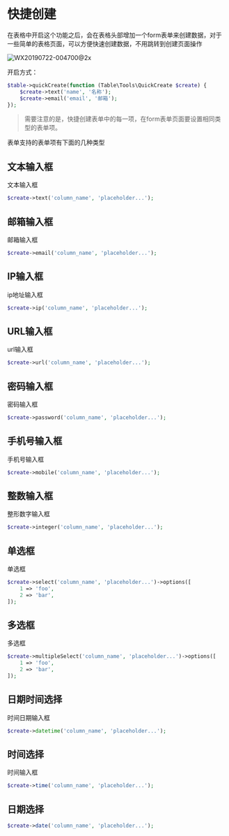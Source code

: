# 快捷创建

在表格中开启这个功能之后，会在表格头部增加一个form表单来创建数据，对于一些简单的表格页面，可以方便快速创建数据，不用跳转到创建页面操作

![WX20190722-004700@2x](https://user-images.githubusercontent.com/1479100/61594099-4b105700-ac1a-11e9-864a-6c5ee2312b78.png)

开启方式：

```php
$table->quickCreate(function (Table\Tools\QuickCreate $create) {
    $create->text('name', '名称');
    $create->email('email', '邮箱');
});
```

> 需要注意的是，快捷创建表单中的每一项，在form表单页面要设置相同类型的表单项。

表单支持的表单项有下面的几种类型

## 文本输入框

文本输入框

```php
$create->text('column_name', 'placeholder...');
```

## 邮箱输入框

邮箱输入框

```php
$create->email('column_name', 'placeholder...');
```

## IP输入框

ip地址输入框

```php
$create->ip('column_name', 'placeholder...');
```

## URL输入框

url输入框

```php
$create->url('column_name', 'placeholder...');
```

## 密码输入框

密码输入框

```php
$create->password('column_name', 'placeholder...');
```

## 手机号输入框

手机号输入框

```php
$create->mobile('column_name', 'placeholder...');
```

## 整数输入框

整形数字输入框

```php
$create->integer('column_name', 'placeholder...');
```

## 单选框

单选框

```php
$create->select('column_name', 'placeholder...')->options([
    1 => 'foo',
    2 => 'bar',
]);
```

## 多选框

多选框

```php
$create->multipleSelect('column_name', 'placeholder...')->options([
    1 => 'foo',
    2 => 'bar',
]);
```

## 日期时间选择

时间日期输入框

```php
$create->datetime('column_name', 'placeholder...');
```

## 时间选择

时间输入框

```php
$create->time('column_name', 'placeholder...');
```

## 日期选择

```php
$create->date('column_name', 'placeholder...');
```
